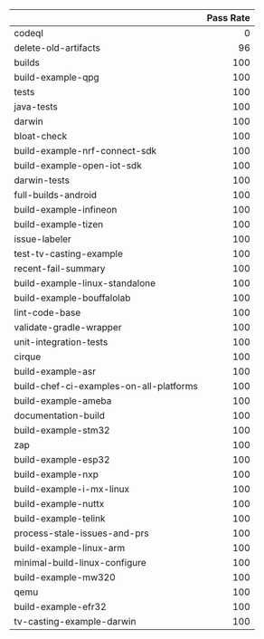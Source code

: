 |                                         |   Pass Rate |
|:----------------------------------------|------------:|
| codeql                                  |           0 |
| delete-old-artifacts                    |          96 |
| builds                                  |         100 |
| build-example-qpg                       |         100 |
| tests                                   |         100 |
| java-tests                              |         100 |
| darwin                                  |         100 |
| bloat-check                             |         100 |
| build-example-nrf-connect-sdk           |         100 |
| build-example-open-iot-sdk              |         100 |
| darwin-tests                            |         100 |
| full-builds-android                     |         100 |
| build-example-infineon                  |         100 |
| build-example-tizen                     |         100 |
| issue-labeler                           |         100 |
| test-tv-casting-example                 |         100 |
| recent-fail-summary                     |         100 |
| build-example-linux-standalone          |         100 |
| build-example-bouffalolab               |         100 |
| lint-code-base                          |         100 |
| validate-gradle-wrapper                 |         100 |
| unit-integration-tests                  |         100 |
| cirque                                  |         100 |
| build-example-asr                       |         100 |
| build-chef-ci-examples-on-all-platforms |         100 |
| build-example-ameba                     |         100 |
| documentation-build                     |         100 |
| build-example-stm32                     |         100 |
| zap                                     |         100 |
| build-example-esp32                     |         100 |
| build-example-nxp                       |         100 |
| build-example-i-mx-linux                |         100 |
| build-example-nuttx                     |         100 |
| build-example-telink                    |         100 |
| process-stale-issues-and-prs            |         100 |
| build-example-linux-arm                 |         100 |
| minimal-build-linux-configure           |         100 |
| build-example-mw320                     |         100 |
| qemu                                    |         100 |
| build-example-efr32                     |         100 |
| tv-casting-example-darwin               |         100 |